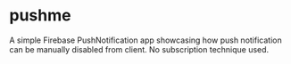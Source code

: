# pushme
A simple Firebase PushNotification app showcasing how push notification can be manually disabled from client.
No subscription technique used.
